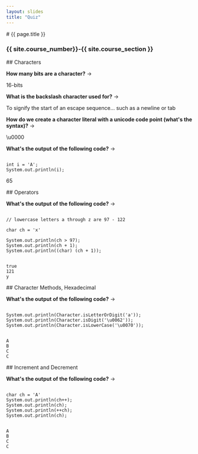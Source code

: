```yaml
---
layout: slides
title: "Quiz"
---
```

<section markdown="block" class="intro-slide">
# {{ page.title }}

### {{ site.course_number}}-{{ site.course_section }}

<p><small></small></p>
</section>

<section markdown="block">
## Characters

__How many bits are a character?__ &rarr;

<span class="fragment">16-bits</span>

__What is the backslash character used for?__ &rarr;

<span class="fragment">To signify the start of an escape sequence... such as a newline or tab</span>

__How do we create a character literal with a unicode code point (what's the syntax)?__ &rarr;

<span class="fragment">\u0000</span>

__What's the output of the following code?__ &rarr;

<pre><code data-trim contenteditable>
int i = 'A';
System.out.println(i);
</code></pre>

<span class="fragment">65</span>
</section>


<section markdown="block">
## Operators

__What's the output of the following code?__ &rarr;

<pre><code data-trim contenteditable>
// lowercase letters a through z are 97 - 122

char ch = 'x'

System.out.println(ch > 97);
System.out.println(ch + 1);
System.out.println((char) (ch + 1));
</code></pre>

<pre class="fragment"><code data-trim contenteditable>
true
121
y
</code></pre>
</section>

<section markdown="block">
## Character Methods, Hexadecimal

__What's the output of the following code?__ &rarr;

<pre><code data-trim contenteditable>
System.out.println(Character.isLetterOrDigit('a'));
System.out.println(Character.isDigit('\u0062'));
System.out.println(Character.isLowerCase('\u0070'));
</code></pre>

<pre class="fragment"><code data-trim contenteditable>
A
B
C
C
</code></pre>
</section>
<section markdown="block">
## Increment and Decrement

__What's the output of the following code?__ &rarr;

<pre><code data-trim contenteditable>
char ch = 'A'
System.out.println(ch++);
System.out.println(ch);
System.out.println(++ch);
System.out.println(ch);
</code></pre>

<pre class="fragment"><code data-trim contenteditable>
A
B
C
C
</code></pre>
</section>
